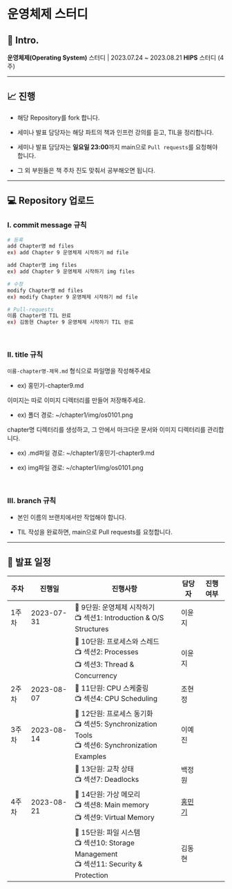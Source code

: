 # 운영체제 스터디

## :memo: Intro.

**운영체제(Operating System)** 스터디 | 2023.07.24 ~ 2023.08.21 **HIPS** 스터디 (4주)<br>

---

## :chart_with_upwards_trend: 진행

- 해당 Repository를 fork 합니다.<br>

- 세미나 발표 담당자는 해당 파트의 책과 인프런 강의를 듣고, TIL을 정리합니다.<br>

- 세미나 발표 담당자는 **일요일 23:00**까지 main으로 `Pull requests`를 요청해야 합니다.<br>

- 그 외 부원들은 책 주차 진도 맞춰서 공부해오면 됩니다.<br>

---

## :computer: Repository 업로드

### I. commit message 규칙

```bash
# 등록
add Chapter명 md files
ex) add Chapter 9 운영체제 시작하기 md file

add Chapter명 img files
ex) add Chapter 9 운영체제 시작하기 img files

# 수정
modify Chapter명 md files
ex) modify Chapter 9 운영체제 시작하기 md file

# Pull-requests
이름 Chapter명 TIL 완료
ex) 김동현 Chapter 9 운영체제 시작하기 TIL 완료
```

<br>

### II. title 규칙

`이름-chapter명-제목.md` 형식으로 파일명을 작성해주세요<br>

- ex) 홍민기-chapter9.md

이미지는 따로 이미지 디렉터리를 만들어 저장해주세요.<br>

- ex) 폴더 경로: ~/chapter1/img/os0101.png<br>

chapter명 디렉터리를 생성하고, 그 안에서 마크다운 문서와 이미지 디렉터리를 관리합니다.<br>

- ex) .md파일 경로: ~/chapter1/홍민기-chapter9.md<br>

- ex) img파일 경로: ~/chapter1/img/os0101.png<br>

<br>

### III. branch 규칙

- 본인 이름의 브랜치에서만 작업해야 합니다.<br>

- TIL 작성을 완료하면, main으로 Pull requests를 요청합니다.<br>

---

## :calendar: 발표 일정

| **주차** | **진행일** | **진행사항**                                                 | **담당자**                              | **진행여부** |
| -------- | ---------- | ------------------------------------------------------------ | --------------------------------------- | ------------ |
| 1주차    | 2023-07-31 | :book: 9단원: 운영체제 시작하기<br>:tv: 섹션1: Introduction & O/S Structures | 이윤지                                  |              |
|          |            | :book: 10단원: 프로세스와 스레드<br>:tv: 섹션2: Processes<br>:tv: 섹션3: Thread & Concurrency | 이윤지                                  |              |
| 2주차    | 2023-08-07 | :book: 11단원: CPU 스케줄링<br>:tv: 섹션4: CPU Scheduling    | 조현정                                  |              |
| 3주차    | 2023-08-14 | :book: 12단원: 프로세스 동기화<br>:tv: 섹션5: Synchronization Tools<br>:tv: 섹션6: Synchronization Examples | 이예진                                  |              |
|          |            | :book: 13단원: 교착 상태<br>:tv: 섹션7: Deadlocks            | 백정원                                  |              |
| 4주차    | 2023-08-21 | :book: 14단원: 가상 메모리<br>:tv: 섹션8: Main memory<br>:tv: 섹션9: Virtual Memory | [홍민기](https://github.com/mingimouse) |              |
|          |            | :book: 15단원: 파일 시스템<br>:tv: 섹션10: Storage Management<br>:tv: 섹션11: Security & Protection | 김동현                                  |              |



